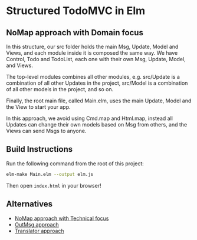 # Structured TodoMVC in Elm
## NoMap approach with Domain focus

In this structure, our src folder holds the main Msg, Update, Model and Views, and each module inside it is composed the same way. We have Control, Todo and TodoList, each one with their own Msg, Update, Model, and Views.

The top-level modules combines all other modules, e.g. src/Update is a combination of all other Updates in the project, src/Model is a combination of all other models in the project, and so on.

Finally, the root main file, called Main.elm, uses the main Update, Model and the View to start your app.

In this approach, we avoid using Cmd.map and Html.map, instead all Updates can change their own models based on Msg from others, and the Views can send Msgs to anyone.

## Build Instructions

Run the following command from the root of this project:

```bash
elm-make Main.elm --output elm.js
```

Then open `index.html` in your browser!

## Alternatives

- [NoMap approach with Technical focus](https://github.com/rogeriochaves/structured-elm-todomvc/tree/nomap-technical)
- [OutMsg approach](https://github.com/rogeriochaves/structured-elm-todomvc/tree/outmsg)
- [Translator approach](https://github.com/rogeriochaves/structured-elm-todomvc/tree/translator)
